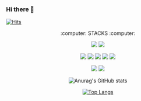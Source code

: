 ### Hi there 👋

<!--
**parkhyejin1/parkhyejin1** is a ✨ _special_ ✨ repository because its `README.md` (this file) appears on your GitHub profile.

Here are some ideas to get you started:

- 🔭 I’m currently working on ...
- 🌱 I’m currently learning ...
- 👯 I’m looking to collaborate on ...
- 🤔 I’m looking for help with ...
- 💬 Ask me about ...
- 📫 How to reach me: ...
- 😄 Pronouns: ...
- ⚡ Fun fact: ...
-->
[![Hits](https://hits.seeyoufarm.com/api/count/incr/badge.svg?url=https%3A%2F%2Fgithub.com%2Fparkhyejin1&count_bg=%23FF3EC8&title_bg=%23555555&icon=&icon_color=%23E7E7E7&title=hits&edge_flat=false)](https://hits.seeyoufarm.com)

<p align="center">
:computer: STACKS :computer:
  </p>
  
<p align="center">
<img src="https://img.shields.io/badge/html5-E34F26?style=for-the-badge&logo=html5&logoColor=white"> 
<img src="https://img.shields.io/badge/css-1572B6?style=for-the-badge&logo=css3&logoColor=white"> 
  </p>
<p align="center">
<img src="https://img.shields.io/badge/JAVA-007396?style=for-the-badge&logo=java&logoColor=white">
<img src="https://img.shields.io/badge/Spring-6DB33F?style=for-the-badge&logo=Spring&logoColor=white">
<img src="https://img.shields.io/badge/springboot-6DB33F?style=for-the-badge&logo=springboot&logoColor=white">
<img src="https://img.shields.io/badge/gradle-02303A?style=for-the-badge&logo=gradle&logoColor=white">

<img src="https://img.shields.io/badge/mysql-4479A1?style=for-the-badge&logo=mysql&logoColor=white">
     </p>
  <p align="center">
<img src="https://img.shields.io/badge/github-181717?style=for-the-badge&logo=github&logoColor=white">
<img src="https://img.shields.io/badge/git-F05032?style=for-the-badge&logo=git&logoColor=white">
   </p>



<div align="center">

![Anurag's GitHub stats](https://github-readme-stats.vercel.app/api?username=parkhyejin1&theme=omni)

</div>



<div align="center">
  
[![Top Langs](https://github-readme-stats.vercel.app/api/top-langs/?username=parkhyejin1&layout=compact)](https://github.com/parkhyejin1/github-readme-stats)

</div>



